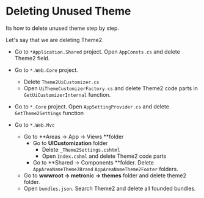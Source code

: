 # Deleting Unused Theme

Its how to delete unused theme step by step.

Let's say that we are deleting Theme2.

* Go to  `*Application.Shared` project. Open `AppConsts.cs`  and delete Theme2 field. 

* Go to `*.Web.Core` project.
  * Delete `Theme2UiCustomizer.cs`
  * Open `UiThemeCustomizerFactory.cs` and delete Theme2 code parts in `GetUiCustomizerInternal` function.
* Go to `*.Core`  project. Open `AppSettingProvider.cs` and delete `GetTheme2Settings` function
* Go to `*.Web.Mvc`
  * Go to **Areas -> App -> Views **folder
    * Go to **UICustomization** folder
      * Delete `_Theme2Settings.cshtml`	
      * Open `Index.cshml` and delete Theme2 code parts
    * Go to **Shared -> Components **folder. Delete `AppAreaNameTheme2Brand` `AppAreaNameTheme2Footer` folders.
  * Go to **wwwroot -> metronic -> themes** folder and delete theme2 folder.
  * Open `bundles.json`. Search Theme2 and delete all founded bundles.